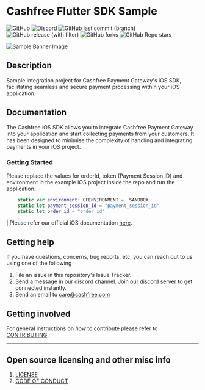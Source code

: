 # Cashfree Flutter SDK Sample

![GitHub](https://img.shields.io/github/license/cashfree/core-ios-sdk) ![Discord](https://img.shields.io/discord/931125665669972018?label=discord) ![GitHub last commit (branch)](https://img.shields.io/github/last-commit/cashfree/core-ios-sdk/master) ![GitHub release (with filter)](https://img.shields.io/github/v/release/cashfree/core-ios-sdk?label=latest) ![GitHub forks](https://img.shields.io/github/forks/cashfree/core-ios-sdk) ![GitHub Repo stars](https://img.shields.io/github/stars/cashfree/core-ios-sdk)


![Sample Banner Image](https://maven.cashfree.com/images/github-header-image-ios.png)

## **Description** 

Sample integration project for Cashfree Payment Gateway's iOS SDK, facilitating seamless and secure payment processing within your iOS application.


## Documentation

The Cashfree iOS SDK allows you to integrate Cashfree Payment Gateway into your application and start collecting payments from your customers. It has been designed to minimise the complexity of handling and integrating payments in your iOS project.

### Getting Started

Please replace the values for orderId, token (Payment Session ID) and environment in the example iOS project inside the repo and run the application.

```swift
    static var environment: CFENVIRONMENT = .SANDBOX
    static let payment_session_id = "payment_session_id"
    static let order_id = "order_id"

```


| Please refer our official iOS documentation [here](https://docs.cashfree.com/docs/ios-native).


## Getting help

If you have questions, concerns, bug reports, etc, you can reach out to us using one of the following 

1. File an issue in this repository's Issue Tracker.
2. Send a message in our discord channel. Join our [discord server](https://discord.gg/znT6X45qDS) to get connected instantly.
3. Send an email to care@cashfree.com

## Getting involved

For general instructions on _how_ to contribute please refer to [CONTRIBUTING](CONTRIBUTING.md).


----

## Open source licensing and other misc info
1. [LICENSE](https://github.com/cashfree/core-ios-sdk/blob/master/LICENSE.md)
2. [CODE OF CONDUCT](https://github.com/cashfree/core-ios-sdk/blob/master/CODE_OF_CONDUCT.md)
